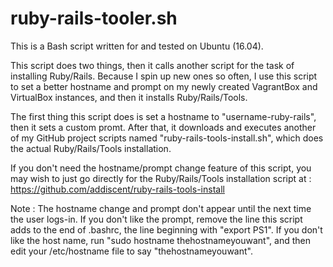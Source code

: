 # ruby-rails-tooler.sh
This is a Bash script written for and tested on Ubuntu (16.04).

This script does two things, then it calls another script for the task of installing Ruby/Rails.  Because I spin up new ones so often, I use this script to set a better hostname and prompt on my newly created VagrantBox and VirtualBox instances, and then it installs Ruby/Rails/Tools.

The first thing this script does is set a hostname to "username-ruby-rails", then it sets a custom promt.  After that, it downloads and executes another of my GitHub project scripts named "ruby-rails-tools-install.sh", which does the actual Ruby/Rails/Tools installation.

If you don't need the hostname/prompt change feature of this script, you may wish to just go directly for the Ruby/Rails/Tools installation script at :
  https://github.com/addiscent/ruby-rails-tools-install

Note : The hostname change and prompt don't appear until the next time the user logs-in. If you don't like the prompt, remove the line this script adds to the end of .bashrc, the line beginning with "export PS1".  If you don't like the host name, run "sudo hostname thehostnameyouwant", and then edit your /etc/hostname file to say "thehostnameyouwant".
